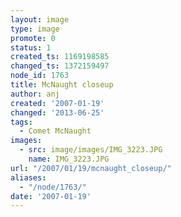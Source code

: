 ```yaml
---
layout: image
type: image
promote: 0
status: 1
created_ts: 1169198585
changed_ts: 1372159497
node_id: 1763
title: McNaught closeup
author: anj
created: '2007-01-19'
changed: '2013-06-25'
tags:
  - Comet McNaught
images:
  - src: image/images/IMG_3223.JPG
    name: IMG_3223.JPG
url: "/2007/01/19/mcnaught_closeup/"
aliases:
  - "/node/1763/"
date: '2007-01-19'
---
```


